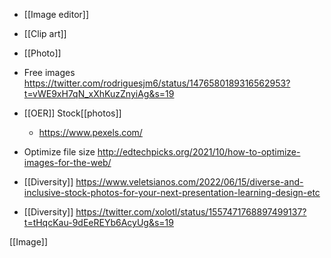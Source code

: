   - [[Image editor]]
  - [[Clip art]]
  - [[Photo]]

  - Free images
    https://twitter.com/rodriguesjm6/status/1476580189316562953?t=vWE9xH7qN_xXhKuzZnyiAg&s=19

  - [[OER]] Stock[[photos]]
      - https://www.pexels.com/

  - Optimize file size
    http://edtechpicks.org/2021/10/how-to-optimize-images-for-the-web/

  - [[Diversity]]
    https://www.veletsianos.com/2022/06/15/diverse-and-inclusive-stock-photos-for-your-next-presentation-learning-design-etc

  - [[Diversity]]
    https://twitter.com/xolotl/status/1557471768897499137?t=tHqcKau-9dEeREYb6AcyUg&s=19

[[Image]]